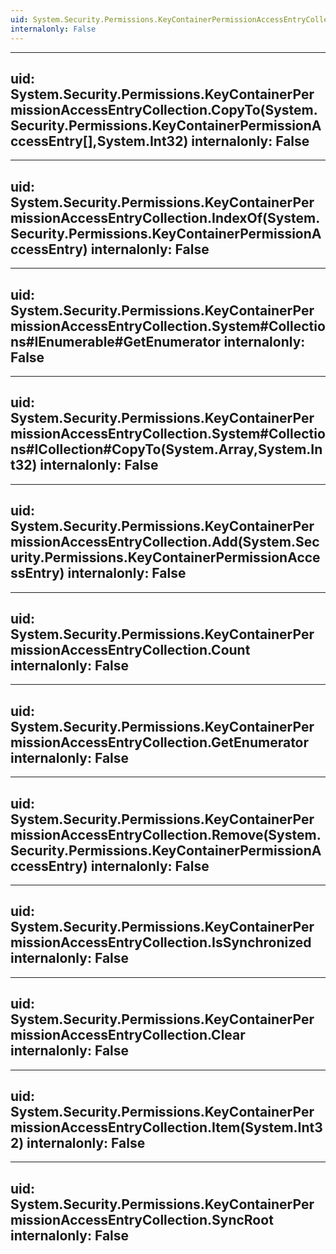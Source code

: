 ```yaml
---
uid: System.Security.Permissions.KeyContainerPermissionAccessEntryCollection
internalonly: False
---
```


---
uid: System.Security.Permissions.KeyContainerPermissionAccessEntryCollection.CopyTo(System.Security.Permissions.KeyContainerPermissionAccessEntry[],System.Int32)
internalonly: False
---

---
uid: System.Security.Permissions.KeyContainerPermissionAccessEntryCollection.IndexOf(System.Security.Permissions.KeyContainerPermissionAccessEntry)
internalonly: False
---

---
uid: System.Security.Permissions.KeyContainerPermissionAccessEntryCollection.System#Collections#IEnumerable#GetEnumerator
internalonly: False
---

---
uid: System.Security.Permissions.KeyContainerPermissionAccessEntryCollection.System#Collections#ICollection#CopyTo(System.Array,System.Int32)
internalonly: False
---

---
uid: System.Security.Permissions.KeyContainerPermissionAccessEntryCollection.Add(System.Security.Permissions.KeyContainerPermissionAccessEntry)
internalonly: False
---

---
uid: System.Security.Permissions.KeyContainerPermissionAccessEntryCollection.Count
internalonly: False
---

---
uid: System.Security.Permissions.KeyContainerPermissionAccessEntryCollection.GetEnumerator
internalonly: False
---

---
uid: System.Security.Permissions.KeyContainerPermissionAccessEntryCollection.Remove(System.Security.Permissions.KeyContainerPermissionAccessEntry)
internalonly: False
---

---
uid: System.Security.Permissions.KeyContainerPermissionAccessEntryCollection.IsSynchronized
internalonly: False
---

---
uid: System.Security.Permissions.KeyContainerPermissionAccessEntryCollection.Clear
internalonly: False
---

---
uid: System.Security.Permissions.KeyContainerPermissionAccessEntryCollection.Item(System.Int32)
internalonly: False
---

---
uid: System.Security.Permissions.KeyContainerPermissionAccessEntryCollection.SyncRoot
internalonly: False
---
